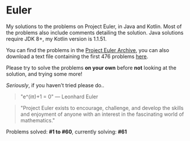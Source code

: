 # Euler

My solutions to the problems on Project Euler, in Java and Kotlin. Most of the problems also include comments detailing the solution. Java solutions require JDK 8+, my Kotlin version is 1.1.51.

You can find the problems in the [Project Euler Archive](https://projecteuler.net/archives), you can also download a text file containing the first 476 problems [here](https://github.com/davidcorbin/euler-offline).

Please try to solve the problems **on your own** before **not** looking at the solution, and trying some more!

*Seriously*, if you haven't tried please do..

>"e^(iπ)+1 = 0"
― Leonhard Euler

>"Project Euler exists to encourage, challenge, and develop the skills and enjoyment of anyone with an interest in the fascinating world of mathematics."

Problems solved: **#1 to #60**, currently solving: **#61**